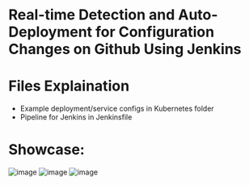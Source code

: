 # Real-time Detection and Auto-Deployment for Configuration Changes on Github Using Jenkins

# Files Explaination
- Example deployment/service configs in Kubernetes folder
- Pipeline for Jenkins in Jenkinsfile

# Showcase:
![image](https://github.com/usher233/deployment_eks_terraform_and_jenkins/assets/87315603/b03e46f7-660f-475a-9c8b-c092a9e570e5)
![image](https://github.com/usher233/deployment_eks_terraform_and_jenkins/assets/87315603/b300ebbf-8329-4b77-90ee-409bc6d94307)
![image](https://github.com/usher233/deployment_eks_terraform_and_jenkins/assets/87315603/e1888efa-b0fc-4ca2-b97f-cef0e8bc364d)

